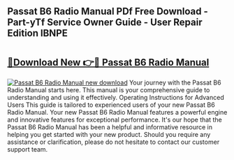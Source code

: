 ## Passat B6 Radio Manual PDf Free Download - Part-yTf Service Owner Guide - User Repair Edition lBNPE

# <h2><a href="http://bc7569.oget.top/?id=Passat+B6+Radio+Manual">🔗Download New 👉🔴 Passat B6 Radio Manual</a></h2>

[![Passat B6 Radio Manual new download](https://i.imgur.com/5g1atiW.png)](http://bc7569.oget.top/?id=Passat+B6+Radio+Manual)
Your journey with the Passat B6 Radio Manual starts here. This manual is your comprehensive guide to understanding and using it effectively. Operating Instructions for Advanced Users This guide is tailored to experienced users of your new Passat B6 Radio Manual. Your new Passat B6 Radio Manual features a powerful engine and innovative features for exceptional performance. It's our hope that the Passat B6 Radio Manual has been a helpful and informative resource in helping you get started with your new product. Should you require any assistance or clarification, please do not hesitate to contact our customer support team.
